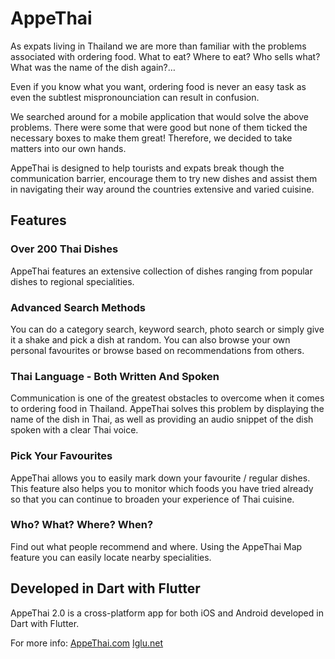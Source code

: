 # AppeThai

As expats living in Thailand we are more than familiar with the problems associated with ordering food. What to eat? Where to eat? Who sells what? What was the name of the dish again?…

Even if you know what you want, ordering food is never an easy task as even the subtlest mispronounciation can result in confusion.

We searched around for a mobile application that would solve the above problems. There were some that were good but none of them ticked the necessary boxes to make them great! Therefore, we decided to take matters into our own hands.

AppeThai is designed to help tourists and expats break though the communication barrier, encourage them to try new dishes and assist them in navigating their way around the countries extensive and varied cuisine.

## Features

### Over 200 Thai Dishes
AppeThai features an extensive collection of dishes ranging from popular dishes to regional specialities.

### Advanced Search Methods
You can do a category search, keyword search, photo search or simply give it a shake and pick a dish at random. You can also browse your own personal favourites or browse based on recommendations from others.

### Thai Language - Both Written And Spoken
Communication is one of the greatest obstacles to overcome when it comes to ordering food in Thailand. AppeThai solves this problem by displaying the name of the dish in Thai, as well as providing an audio snippet of the dish spoken with a clear Thai voice.

### Pick Your Favourites
AppeThai allows you to easily mark down your favourite / regular dishes. This feature also helps you to monitor which foods you have tried already so that you can continue to broaden your experience of Thai cuisine.

### Who? What? Where? When?
Find out what people recommend and where. Using the AppeThai Map feature you can easily locate nearby specialities.

## Developed in Dart with Flutter
AppeThai 2.0 is a cross-platform app for both iOS and Android developed in Dart with Flutter.

For more info:
[AppeThai.com](https://appethai.com/)
[Iglu.net](https://iglu.net)